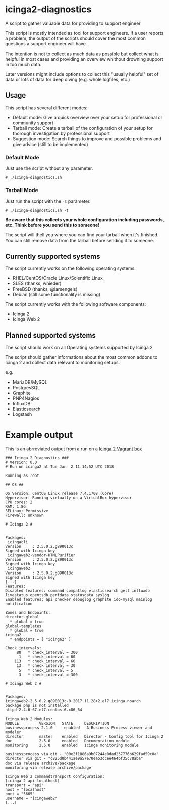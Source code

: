 # icinga2-diagnostics ##
A script to gather valuable data for providing to support engineer

This script is mostly intended as tool for support engineers. If a user reports a problem, the output of the scripts should cover the most common questions a support engineer will have.

The intention is not to collect as much data as possible but collect what is helpful in most cases and providing an overview whithout drowning support in too much data.

Later versions might include options to collect this "usually helpful" set of data or lots of data for deep diving (e.g. whole logfiles, etc.)

## Usage ##

This script has several different modes:

* Default mode: Give a quick overview over your setup for professional or community support
* Tarball mode: Create a tarball of the configuration of your setup for thorough investigation by professional support
* Suggestion mode: Search things to improve and possible problems and give advice (still to be implemented)

### Default Mode ###

Just use the script without any parameter.

    # ./icinga-diagnostics.sh

### Tarball Mode ###

Just run the script with the `-t` parameter.

    # ./icinga-diagnostics.sh -t

**Be aware that this collects your whole configuration including passwords, etc. Think before you send this to someone!**

The script will thell you where you can find your tarball when it's finished. You can still remove data from the tarball before sending it to someone.

## Currently supported systems ##

The script currently works on the following operating systems:

* RHEL/CentOS/Oracle Linux/Scientific Linux
* SLES (thanks, wnieder)
* FreeBSD (thanks, @larsengels)
* Debian (still some functionality is missing)

The script currently works with the following software components:

* Icinga 2
* Icinga Web 2

## Planned supported systems ##

The script should work on all Operating systems supported by Icinga 2

The script should gather informations about the most common addons to Icinga 2 and collect data relevant to monitoring setups.

e.g.

* MariaDB/MySQL
* PostgresSQL
* Graphite
* PNP4Nagios
* InfluxDB
* Elasticsearch
* Logstash

# Example output #

This is an abrreviated output from a run on a [Icinga 2 Vagrant box](https://github.com/Icinga/icinga-vagrant)

    ### Icinga 2 Diagnostics ###
    # Version: 0.0
    # Run on icinga2 at Tue Jan  2 11:14:52 UTC 2018
    
    Running as root
    
    ## OS ##
    
    OS Version: CentOS Linux release 7.4.1708 (Core) 
    Hypervisor: Running virtually on a VirtualBox hypervisor
    CPU cores: 2
    RAM: 1.8G
    SELinux: Permissive
    Firewall: unknown
    
    # Icinga 2 #
    
    
    Packages:
     icingacli
    Version     : 2.5.0.2.g890013c
    Signed with Icinga key
     icingaweb2-vendor-HTMLPurifier
    Version     : 2.5.0.2.g890013c
    Signed with Icinga key
     icingaweb2
    Version     : 2.5.0.2.g890013c
    Signed with Icinga key
    [...]
    Features:
    Disabled features: command compatlog elasticsearch gelf influxdb livestatus opentsdb perfdata statusdata syslog
    Enabled features: api checker debuglog graphite ido-mysql mainlog notification
    
    Zones and Endpoints:
    director-global
      * global = true
    global-templates
      * global = true
    icinga2
      * endpoints = [ "icinga2" ]
    
    Check intervals:
         88   * check_interval = 300
          1   * check_interval = 60
        113   * check_interval = 60
         13   * check_interval = 30
          5   * check_interval = 5
          3   * check_interval = 300
    
    # Icinga Web 2 #
    
    
    Packages:
    icingaweb2-2.5.0.2.g890013c-0.2017.11.28+2.el7.icinga.noarch
    package php is not installed
    httpd-2.4.6-67.el7.centos.6.x86_64
    
    Icinga Web 2 Modules:
    MODULE         VERSION   STATE     DESCRIPTION
    businessprocess 2.1.0     enabled   A Business Process viewer and modeler
    director       master    enabled   Director - Config tool for Icinga 2
    doc            2.5.0     enabled   Documentation module
    monitoring     2.5.0     enabled   Icinga monitoring module
    
    businessprocess via git - "00e2f1886a9b07244e8dad237776b629fad59c0a"
    director via git - "c825d0b441ae9a57e70ea53ccee464bf35c78aba"
    doc via release archive/package
    monitoring via release archive/package
    
    Icinga Web 2 commandtransport configuration:
    [icinga 2 api localhost]
    transport = "api"
    host = "localhost"
    port = "5665"
    username = "icingaweb2"
    [...]


